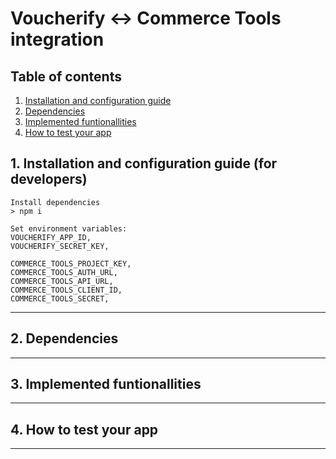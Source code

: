 # Voucherify <-> Commerce Tools integration

## Table of contents
1. [Installation and configuration guide](#1-installation-and-configuration-guide)
2. [Dependencies](#2-dependencies)
3. [Implemented funtionallities](#3-implemented-funtionallities)
4. [How to test your app](#4-how-to-test-your-app)

## 1. Installation and configuration guide (for developers)
    Install dependencies 
    > npm i

    Set environment variables: 
    VOUCHERIFY_APP_ID, 
    VOUCHERIFY_SECRET_KEY,

    COMMERCE_TOOLS_PROJECT_KEY,
    COMMERCE_TOOLS_AUTH_URL,
    COMMERCE_TOOLS_API_URL,
    COMMERCE_TOOLS_CLIENT_ID,
    COMMERCE_TOOLS_SECRET,
---
## 2. Dependencies
---
## 3. Implemented funtionallities
---
## 4. How to test your app
---